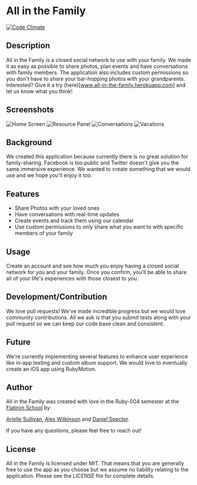 # All in the Family

[![Code Climate](https://codeclimate.com/github/alexwilkinson/families.png)](https://codeclimate.com/github/alexwilkinson/families)

## Description

All in the Family is a closed social network to use with your family. We made it as easy as possible to share photos, plan events and have conversations with family members. The application also includes custom permissions so you don't have to share your bar-hopping photos with your grandparents. Interested? Give it a try (here)[www.all-in-the-family.herokuapp.com] and let us know what you think!

## Screenshots

![Home Screen](http://i.imgur.com/l2SK2aX)
![Resource Panel](http://i.imgur.com/PwVtj21)
![Conversations](http://i.imgur.com/FNV00fR)
![Vacations](http://i.imgur.com/sXj61Fd)

## Background

We created this application because currently there is no great solution for family-sharing. Facebook is too public and Twitter doesn't give you the same immersive experience. We wanted to create something that we would use and we hope you'll enjoy it too.

## Features

* Share Photos with your loved ones
* Have conversations with real-time updates
* Create events and track them using our calendar
* Use custom permissions to only share what you want to with specific members of your family


## Usage

Create an account and see how much you enjoy having a closed social network for you and your family. Once you confirm, you'll be able to share all of your life's experiences with those closest to you.

## Development/Contribution

We love pull requests! We've made incredible progress but we would love community contributions. All we ask is that you submit tests along with your pull request so we can keep our code base clean and consistent. 

## Future

We're currently implementing several features to enhance user experience like in-app texting and custom album support. We would love to eventually create an iOS app using RubyMotion.

## Author

All in the Family was created with love in the Ruby-004 semester at the [Flatiron School](www.flatironschool.com) by:

[Arielle Sullivan](https://github.com/asullivan210), [Alex Wilkinson](https://github.com/alexwilkinson) and [Daniel Spector](https://github.com/danielspector).

If you have any questions, please feel free to reach out!

## License

All in the Family is licensed under MIT. That means that you are generally free to use the app as you choose but we assume no liability relating to the application. Please see the LICENSE file for complete details.